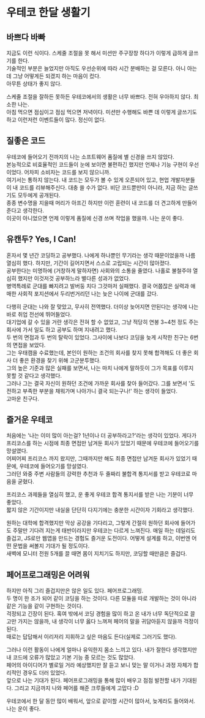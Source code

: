 # 우테코 한달 생활기

## 바쁘다 바빠
지금도 이런 식이다. 스케줄 조절을 못 해서 미션만 주구장창 하다가 이렇게 급하게 글쓰기를 한다.  
기술적인 부분은 늘었지만 아직도 우선순위에 따라 시간 분배하는 걸 모른다. 아니 아는데 그냥 어떻게든 되겠지 하는 마음이 컸다.  
아무튼 상태가 좋지 않다.  

스케줄 조절을 잘하든 못하든 우테코에서의 생활은 너무 바쁘다. 전혀 우아하지 않다. 최소한 나는.  
아침 먹으면 점심이고 점심 먹으면 저녁이다. 미션만 수행해도 바쁜 데 이렇게 글쓰기도 하고 이런저런 이벤트들이 많다. 정신이 없다.  

## 질좋은 코드
우테코에 들어오기 전까지의 나는 소프트웨어 품질에 별 신경을 쓰지 않았다.  
본능적으로 비효율적인 코드들이 눈에 보이면 불편하긴 했지만 언제나 기능 구현이 우선이었다. 어차피 소비자는 코드를 보지 않으니까.  
여기서는 통하지 않는다. 내 코드는 모두가 볼 수 있게 오픈되어 있고, 현업 개발자분들이 내 코드를 리뷰해주신다. 대충 쓸 수가 없다. 비단 코드뿐만이 아니라, 지금 하는 글쓰기도 모두에게 공개된다.  
종종 변수명을 지을때 머리가 아프긴 하지만 이런 훈련이 내 코드를 더 견고하게 만들어 준다고 생각한다.  
이곳이 아니었으면 언제 이렇게 품질에 신경 쓰며 작업을 했을까. 나는 운이 좋다.  

## 유캔두? Yes, I Can!
혼자서 몇 년간 코딩하고 공부했다. 나에게 하나뿐인 무기라는 생각 때문이었을까 나름 열심히 했다. 하지만, 기간이 길어지면서 스스로 고립되는 시간이 많아졌다.  
공부한다는 미명하에 (거창하게 말하자면) 사회와의 소통을 줄였다. 나홀로 불철주야 열심히 했지만 이것저것 공부하느라 별다른 성과가 없었다.  
병역특례로 군대를 빠지려고 발버둥 치다 그것마저 실패했다. 결국 어쭙잖은 실력과 애매한 사회적 포지션에서 두리번거리던 나는 늦은 나이에 군대를 갔다.  

다행히 군대는 나와 잘 맞았고, 무사히 전역했다. 더이상 늦어지면 안된다는 생각에 나는 바로 취업 전선에 뛰어들었다.  
대기업에 갈 수 있을 거란 생각은 전혀 할 수 없었고, 그냥 적당히 연봉 3~4천 정도 주는 회사에 가서 일도 하고 공부도 하며 지내려고 했다.  
두 번의 면접과 두 번의 탈락이 있었다. 그사이에 나보다 코딩을 늦게 시작한 친구는 6번의 면접을 보았다.  
그는 우태캠을 수료했는데, 본인이 원하는 조건의 회사를 찾지 못해 합격해도 더 좋은 회사 더 좋은 환경을 찾기 위해 고군분투했다.  
그의 높은 기준과 많은 실패를 보면서, 나는 마치 나에게 말하듯이 그가 목표를 이루지 못할 것 같다고 생각했다.  
그러나 그는 결국 자신이 원하던 조건에 가까운 회사를 찾아 들어갔다. 그를 보면서 '도전하고 부족한 부분을 채워가며 나아가니 결국 되는구나!' 하는 생각이 들었다.   
고마운 친구다.  

## 즐거운 우테코
처음에는 '나는 이미 많이 아는걸? 1년이나 더 공부하라고?'라는 생각이 있었다. 게다가 프리코스를 하는 시점에 최종 면접만 남겨둔 회사가 있었기 때문에 우테코에 들어오기를 망설였다.  
어찌어찌 프리코스 까지 왔지만, 그때까지만 해도 최종 면접만 남겨둔 회사가 있었기 때문에, 우테코에 들어오기를 망설였다.  
그러던 와중 주변 사람들의 강력한 추천과 두 줄짜리 불합격 통지서를 받고 우테코로 마음을 굳혔다.  

프리코스 과제들을 열심히 했고, 운 좋게 우테코 합격 통지서를 받은 나는 기분이 너무 좋았다.  
짧지 않은 기간이지만 내실을 단단히 다지기에는 충분한 시간이자 기회라고 생각했다.  

원하는 대학에 합격했지만 막상 공강을 기다리고, 그렇게 간절히 원하던 회사에 들어가도 주말만 기다려 지는게 태반이라지만 우테코는 다르게 느껴진다.
매일 하는 데일리도 즐겁고, JS로만 웹앱을 만드는 경험도 즐거운 도전이다. 어떻게 설계를 하고, 이번엔 어떤 문법을 써볼지 기대가 될 정도이다.  
새벽에 모니터 전원 5개를 끌 때면 몸이 지치기도 하지만, 코딩할 때만큼은 즐겁다.  

## 페어프로그래밍은 어려워
하지만 아직 그리 즐겁지만은 않은 일도 있다. 페어프로그래밍.  
두 명이 한 조가 되어 같이 코딩을 하는 것이다. 다른 모듈을 따로 개발하는 것이 아니라 같은 기능을 같이 구현하는 것이다.  
걱정되고 긴장이 된다. 혹여 밖에서 코딩 경험을 많이 하고 온 내가 너무 독단적으로 끌고만 가지는 않을까, 내 생각이 너무 옳다 느껴져 페어의 말을 귀담아듣지 않을까 걱정이 된다.  
때로는 답답해서 이리저리 지휘하고 싶은 마음도 든다(실제로 그러기도 했다).  

그러나 이런 활동이 나에게 얼마나 유익한지 몸소 느끼고 있다. 내가 잘한다 생각했지만 내 코드에 오류가 많았고 기본 기능 중 모르는 것도 많았다.  
페어의 아이디어가 별로일 거라 예상했지만 잘 듣고 보니 맞는 말 이거나 과정 자체가 합리적인 경우도 더러 있었다.  
앞으로 나는 기대가 된다. 페어프로그래밍을 통해 많이 배우고 점점 발전할 내가 기대된다. 그리고 지금까지 나와 페어를 해준 크루들에게 고맙다 :D  



우테코에서 한 달 동안 많이 배워서, 앞으로 같이할 시간이 많아서, 늦게라도 들어와서. 나는 운이 좋다.  
